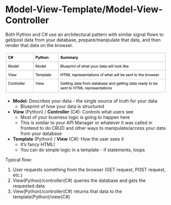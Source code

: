 # Model-View-Template/Model-View-Controller

Both Python and C# use an architectural pattern with similar signal flows to get/post data from your database, prepare/manipulate that data, and then render that data on the browser.  

![MVC_MVT](../images/mvc_mvt.png)

* **Model**: Describes your data - the single source of truth for your data
  * Blueprint of how your data is structured 
* **View** (Python) / **Controller** (C#): Controls what users see 
  * Most of your business logic is going to happen here 
  * This is similar to your API Manager or whatever it was called in frontend to do CRUD and other ways to manipulate/access your data from your database
* **Template** (Python) / **View** (C#): How the user sees it 
  * It’s fancy HTML!
  * You can do simple logic in a template - if statements, loops

Typical flow: 
1. User requests something from the browser (GET request, POST request, etc.)
1. View(Python)/controller(C#) queries the database and gets the requested data
1. View(Python)/controller(C#) returns that data to the template(Python)/view(C#)